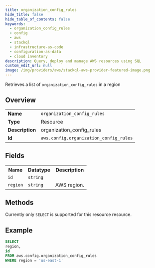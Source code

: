 ```yaml
---
title: organization_config_rules
hide_title: false
hide_table_of_contents: false
keywords:
  - organization_config_rules
  - config
  - aws
  - stackql
  - infrastructure-as-code
  - configuration-as-data
  - cloud inventory
description: Query, deploy and manage AWS resources using SQL
custom_edit_url: null
image: /img/providers/aws/stackql-aws-provider-featured-image.png
---
```

Retrieves a list of <code>organization_config_rules</code> in a region

## Overview
<table><tbody>
<tr><td><b>Name</b></td><td><code>organization_config_rules</code></td></tr>
<tr><td><b>Type</b></td><td>Resource</td></tr>
<tr><td><b>Description</b></td><td>organization_config_rules</td></tr>
<tr><td><b>Id</b></td><td><code>aws.config.organization_config_rules</code></td></tr>
</tbody></table>

## Fields
<table><tbody>
<tr><th>Name</th><th>Datatype</th><th>Description</th></tr>
<tr><td><code>id</code></td><td><code>string</code></td><td></td></tr>
<tr><td><code>region</code></td><td><code>string</code></td><td>AWS region.</td></tr>

</tbody></table>

## Methods
Currently only <code>SELECT</code> is supported for this resource resource.





## Example
```sql
SELECT
region,
id
FROM aws.config.organization_config_rules
WHERE region = 'us-east-1'
```
